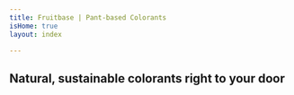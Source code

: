 ```yaml
---
title: Fruitbase | Pant-based Colorants
isHome: true
layout: index

---
```

## Natural, sustainable colorants right to your door